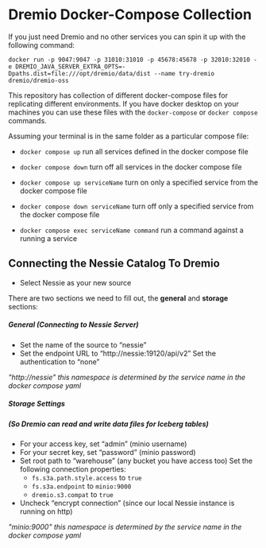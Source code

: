 # Dremio Docker-Compose Collection

If you just need Dremio and no other services you can spin it up with the following command:

```
docker run -p 9047:9047 -p 31010:31010 -p 45678:45678 -p 32010:32010 -e DREMIO_JAVA_SERVER_EXTRA_OPTS=-Dpaths.dist=file:///opt/dremio/data/dist --name try-dremio dremio/dremio-oss
```

This repository has collection of different docker-compose files for replicating different environments. If you have docker desktop on your machines you can use these files with the `docker-compose` or `docker compose` commands.

Assuming your terminal is in the same folder as a particular compose file:

- `docker compose up` run all services defined in the docker compose file

- `docker compose down` turn off all services in the docker compose file

- `docker compose up serviceName` turn on only a specified service from the docker compose file

- `docker compose down serviceName` turn off only a specified service from the docker compose file

- `docker compose exec serviceName command` run a command against a running a service

## Connecting the Nessie Catalog To Dremio

- Select Nessie as your new source

There are two sections we need to fill out, the **general** and **storage** sections:

##### General (Connecting to Nessie Server)
- Set the name of the source to “nessie”
- Set the endpoint URL to “http://nessie:19120/api/v2” 
Set the authentication to “none”

*"http://nessie" this namespace is determined by the service name in the docker compose yaml*

##### Storage Settings 
##### (So Dremio can read and write data files for Iceberg tables)

- For your access key, set “admin” (minio username)
- For your secret key, set “password” (minio password)
- Set root path to “warehouse” (any bucket you have access too)
    Set the following connection properties:
    - `fs.s3a.path.style.access` to `true`
    - `fs.s3a.endpoint` to `minio:9000`
    - `dremio.s3.compat` to `true`
- Uncheck “encrypt connection” (since our local Nessie instance is running on http)

*"minio:9000" this namespace is determined by the service name in the docker compose yaml*